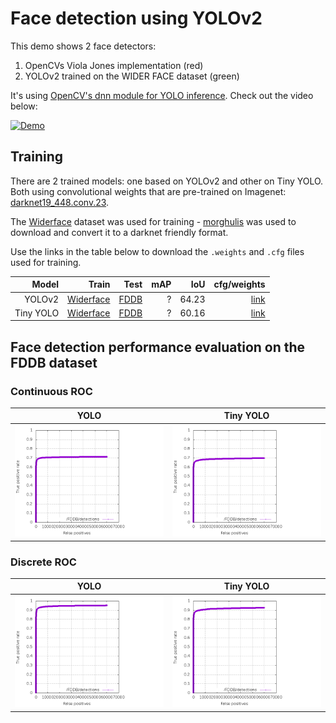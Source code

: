 # Face detection using YOLOv2

This demo shows 2 face detectors:

1) OpenCVs Viola Jones implementation (red)
2) YOLOv2 trained on the WIDER FACE dataset (green)

It's using  [OpenCV's dnn module for YOLO inference](https://github.com/opencv/opencv/pull/9705).
Check out the video below:

[![Demo](http://img.youtube.com/vi/dkTi8naw67Y/0.jpg)](http://www.youtube.com/watch?v=dkTi8naw67Y)

## Training

There are 2 trained models: one based on YOLOv2 and other on Tiny YOLO. Both using convolutional weights that are pre-trained on Imagenet: 
[darknet19_448.conv.23](https://pjreddie.com/media/files/darknet19_448.conv.23).

The [Widerface](http://mmlab.ie.cuhk.edu.hk/projects/WIDERFace/) dataset was used for training - [morghulis](https://github.com/the-house-of-black-and-white/morghulis) was used to 
download and convert it to a darknet friendly format.

Use the links in the table below to download the `.weights` and `.cfg` files used for training.


Model | Train | Test | mAP | IoU | cfg/weights
---: | ---: | ---: | ---: | ---: | ---:
YOLOv2 | [Widerface](http://mmlab.ie.cuhk.edu.hk/projects/WIDERFace/) | [FDDB](http://vis-www.cs.umass.edu/fddb/) | ? | 64.23 | [link](https://drive.google.com/open?id=1_Uj59hkJEpht2ykZphW4m-l42odwkPJB)
Tiny YOLO | [Widerface](http://mmlab.ie.cuhk.edu.hk/projects/WIDERFace/) | [FDDB](http://vis-www.cs.umass.edu/fddb/) | ? | 60.16 |  [link](https://drive.google.com/open?id=1koNNZv53JXzcgP_5sPMUVlAnB7HW8uLc)


## Face detection performance evaluation on the FDDB dataset

### Continuous ROC

YOLO | Tiny YOLO 
:---: | :---: | 
![YOLO](images/Yolo-1400-ContROC.png) | ![Tiny YOLO](images/TinyYolo-13000-ContROC.png)

### Discrete ROC

YOLO | Tiny YOLO 
:---: | :---: | 
![YOLO](images/Yolo-1400-DiscROC.png) | ![Tiny YOLO](images/TinyYolo-13000-DiscROC.png)


 


    

